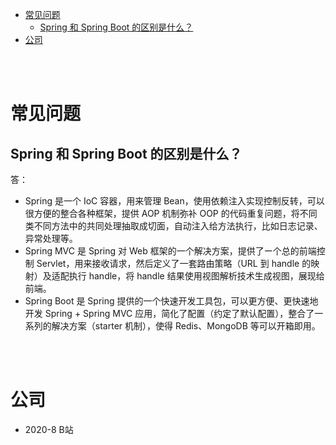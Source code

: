 - [常见问题](#常见问题)
  - [Spring 和 Spring Boot 的区别是什么？](#spring-和-spring-boot-的区别是什么)
- [公司](#公司)


</br></br>


# 常见问题
## Spring 和 Spring Boot 的区别是什么？
答：
- Spring 是一个 IoC 容器，用来管理 Bean，使用依赖注入实现控制反转，可以很方便的整合各种框架，提供 AOP 机制弥补 OOP 的代码重复问题，将不同类不同方法中的共同处理抽取成切面，自动注入给方法执行，比如日志记录、异常处理等。
- Spring MVC 是 Spring 对 Web 框架的一个解决方案，提供了ー个总的前端控制 Servlet，用来接收请求，然后定义了一套路由策略（URL 到 handle 的映射）及适配执行 handle，将 handle 结果使用视图解析技术生成视图，展现给前端。
- Spring Boot 是 Spring 提供的一个快速开发工具包，可以更方便、更快速地开发 Spring + Spring MVC 应用，简化了配置（约定了默认配置），整合了一系列的解决方案（starter 机制），使得 Redis、MongoDB 等可以开箱即用。


</br></br>


# 公司
- 2020-8 B站
